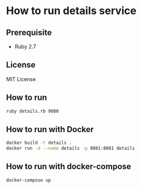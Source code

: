 # How to run details service

## Prerequisite

* Ruby 2.7
## License
MIT License
## How to run

```bash
ruby details.rb 9080
```
## How to run with Docker

```bash
docker build -t details .
docker run -d --name details -p 8081:8081 details
```

## How to run with docker-compose

```bash
docker-compose up
```

